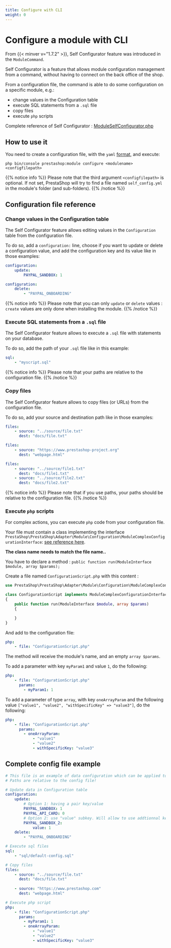 ```yaml
---
title: Configure with CLI
weight: 0
---
```


# Configure a module with CLI

From {{< minver v="1.7.2" >}}, Self Configurator feature was introduced in the `ModuleCommand`.

Self Configurator is a feature that allows module configuration management from a command, without having to connect on the back office of the shop.

From a configuration file, the command is able to do some configuration on a specific module, e.g.:

- change values in the Configuration table
- execute SQL statements from a `.sql` file
- copy files
- execute `php` scripts

Complete reference of Self Configurator : [ModuleSelfConfigurator.php](https://github.com/PrestaShop/PrestaShop/blob/8.0.x/src/Adapter/Module/Configuration/ModuleSelfConfigurator.php)

## How to use it

You need to create a configuration file, with the `yaml` [format](https://symfony.com/doc/current/components/yaml/yaml_format.html), and execute:

`php bin/console prestashop:module configure <modulename> <configfilepath>`

{{% notice info %}}
Please note that the third argument `<configfilepath>` is optional. If not set, PrestaShop will try to find a file named `self_config.yml` in the module's folder (and sub-folders).
{{% /notice %}}

## Configuration file reference

### Change values in the Configuration table

The Self Configurator feature allows editing values in the `Configuration` table from the configuration file. 

To do so, add a `configuration:` line, choose if you want to update or delete a configuration value, and add the configuration key and its value like in those examples:

```yaml
configuration:
    update:
        PAYPAL_SANDBOX: 1
```

```yaml
configuration:
    delete:
        - "PAYPAL_ONBOARDING"
```

{{% notice info %}}
Please note that you can only `update` or `delete` values : `create` values are only done when installing the module.
{{% /notice %}}

### Execute SQL statements from a `.sql` file

The Self Configurator feature allows to execute a `.sql` file with statements on your database.

To do so, add the path of your `.sql` file like in this example:

```yaml
sql:
    - "myscript.sql"
```

{{% notice info %}}
Please note that your paths are relative to the configuration file.
{{% /notice %}}

### Copy files

The Self Configurator feature allows to copy files (or URLs) from the configuration file.

To do so, add your source and destination path like in those examples:

```yaml
files:
    - source: "../source/file.txt"
      dest: "docs/file.txt"
```

```yaml
files:
    - source: "https://www.prestashop-project.org"
      dest: "webpage.html"
```

```yaml
files:
    - source: "../source/file1.txt"
      dest: "docs/file1.txt"
    - source: "../source/file2.txt"
      dest: "docs/file2.txt"
```

{{% notice info %}}
Please note that if you use paths, your paths should be relative to the configuration file.
{{% /notice %}}

### Execute `php` scripts

For complex actions, you can execute `php` code from your configuration file. 

Your file must contain a class implementing the interface `PrestaShop\PrestaShop\Adapter\Module\Configuration\ModuleComplexConfigurationInterface`: [see reference here](https://github.com/PrestaShop/PrestaShop/blob/8.0.x/src/Adapter/Module/Configuration/ModuleComplexConfigurationInterface.php).

**The class name needs to match the file name..**

You have to declare a method : `public function run(ModuleInterface $module, array $params);`

Create a file named `ConfigurationScript.php` with this content :

```php
use PrestaShop\PrestaShop\Adapter\Module\Configuration\ModuleComplexConfigurationInterface;

class ConfigurationScript implements ModuleComplexConfigurationInterface
{
    public function run(ModuleInterface $module, array $params)
    {

    }
}
```

And add to the configuration file:

```yaml
php:
    - file: "ConfigurationScript.php"
```

The method will receive the module's name, and an empty `array $params`.

To add a parameter with key `myParam1` and value `1`, do the following:

```yaml
php:
    - file: "ConfigurationScript.php"
      params:
        - myParam1: 1
```

To add a parameter of type `array`, with key `oneArrayParam` and the following value `["value1", "value2", "withSpecificKey" => "value3"]`, do the following: 

```yaml
php:
    - file: "ConfigurationScript.php"
      params:
        - oneArrayParam:
            - "value1"
            - "value2"
            - withSpecificKey: "value3"
```

## Complete config file example

```yaml
# This file is an example of data configuration which can be applied to a module
# Paths are relative to the config file!

# Update data in Configuration table
configuration:
    update:
        # Option 1: having a pair key/value
        PAYPAL_SANDBOX: 1
        PAYPAL_API_CARD: 0
        # Option 2: use "value" subkey. Will allow to use addtionnal keys later
        PAYPAL_SANDBOX_2:
            value: 1
    delete:
        - "PAYPAL_ONBOARDING"

# Execute sql files
sql:
    - "sql/default-config.sql"

# Copy files
files:
    - source: "../source/file.txt"
      dest: "docs/file.txt"
      
    - source: "https://www.prestashop.com"
      dest: "webpage.html"

# Execute php script
php:
    - file: "ConfigurationScript.php"
      params:
        - myParam1: 1
        - oneArrayParam:
            - "value1"
            - "value2"
            - withSpecificKey: "value3"
```